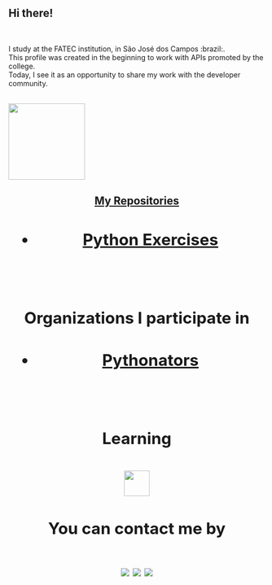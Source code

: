 ## Hi there!
<br/>

<p>
I study at the FATEC institution, in São José dos Campos :brazil:.<br>
This profile was created in the beginning to work with APIs promoted by the college.<br>
Today, I see it as an opportunity to share my work with the developer community.
<p/>

<br/>

<a href="https://github.com/isadorarocsilva">
<img height="150em" src="https://github-readme-stats.vercel.app/api?username=isadorarocsilva&show_icons=true&theme=github_dark&include_all_commits=true&count_private=true"/>

<br/>

<h2  align="center"> My Repositories <h2/>

- [Python Exercises](https://github.com/isadorarocsilva/PythonExercises)

<br/>

<h2  align="center"> Organizations I participate in <h2/>

- [Pythonators](https://github.com/Pythonators)

<br/>

<h2  align="center"> Learning <h2/>
<img src="https://cdn.jsdelivr.net/gh/devicons/devicon/icons/python/python-original-wordmark.svg" width="50" height="50"/> 

<br/>

<h2  align="center"> You can contact me by <h2/>

<a href = "mailto:isasilva0123@gmail.com"><img src="https://img.shields.io/badge/Gmail-D14836?style=for-the-badge&logo=gmail&logoColor=white" target="_blank"></a>
<a href = "https://api.whatsapp.com/send?phone=5512981850579"><img src="https://img.shields.io/badge/WhatsApp-brightgreen?style=for-the-badge&logo=whatsapp&logoColor=white" target="_blank"></a>
<a href = "https://www.linkedin.com/in/isadora-silva-a206b61b2/"><img src="https://img.shields.io/badge/LinkedIn-0077B5?style=for-the-badge&logo=linkedin&logoColor=white"></a>

